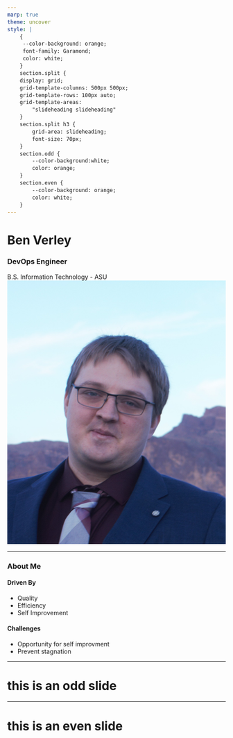 ```yaml
---
marp: true
theme: uncover
style: |
    {
     --color-background: orange;
     font-family: Garamond;
     color: white;
    }
    section.split {
    display: grid;
    grid-template-columns: 500px 500px;
    grid-template-rows: 100px auto;
    grid-template-areas: 
        "slideheading slideheading"
    }
    section.split h3 {
        grid-area: slideheading;
        font-size: 70px;
    }
    section.odd {
        --color-background:white;
        color: orange;
    }
    section.even {
        --color-background: orange;
        color: white;
    }
---
```


# Ben Verley
### DevOps Engineer
B.S. Information Technology - ASU
![bg right](Photos/Ben.jpg)

---
### About Me
<!-- _class: split -->
#### Driven By
- Quality
- Efficiency
- Self Improvement

#### Challenges
- Opportunity for self improvment
- Prevent stagnation

---
<!-- _class: odd -->
# this is an odd slide

---

<!-- _class: even -->
# this is an even slide

